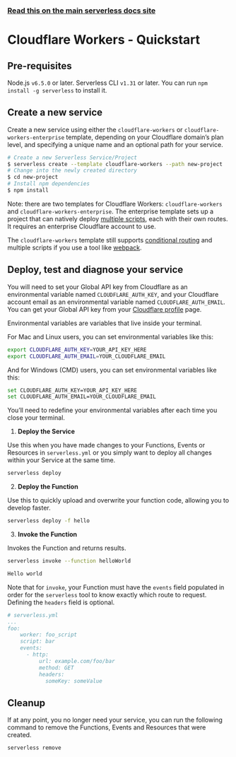 <!--
title: Serverless Framework - Workers Guide - Quick Start
menuText: Quick Start
menuOrder: 2
description: Getting started with the Serverless Framework on Cloudflare Workers
layout: Doc
-->

<!-- DOCS-SITE-LINK:START automatically generated  -->
### [Read this on the main serverless docs site](https://www.serverless.com/framework/docs/providers/cloudflare-workers/guide/quick-start)
<!-- DOCS-SITE-LINK:END -->

# Cloudflare Workers - Quickstart

## Pre-requisites
Node.js `v6.5.0` or later.
Serverless CLI `v1.31` or later. You can run `npm install -g serverless` to install it.

## Create a new service
Create a new service using either the `cloudflare-workers` or `cloudflare-workers-enterprise` template, depending on your Cloudflare domain’s plan level, and specifying a unique name and an optional path for your service.
 
```bash
# Create a new Serverless Service/Project
$ serverless create --template cloudflare-workers --path new-project
# Change into the newly created directory
$ cd new-project
# Install npm dependencies
$ npm install
```

Note: there are two templates for Cloudflare Workers: `cloudflare-workers` and `cloudflare-workers-enterprise`. The enterprise template sets up a project that can natively deploy [multiple scripts](https://developers.cloudflare.com/workers/api/config-api-for-enterprise/), each with their own routes. It requires an enterprise Cloudflare account to use.

The `cloudflare-workers` template still supports [conditional routing](https://developers.cloudflare.com/workers/recipes/conditional-routing/) and multiple scripts if you use a tool like [webpack](https://developers.cloudflare.com/workers/writing-workers/using-npm-modules/).

## Deploy, test and diagnose your service

You will need to set your Global API key from Cloudflare as an environmental variable named `CLOUDFLARE_AUTH_KEY`, and your Cloudflare account email as an environmental variable named `CLOUDFLARE_AUTH_EMAIL`. You can get your Global API key from your [Cloudflare profile](https://dash.cloudflare.com/profile) page.

Environmental variables are variables that live inside your terminal.

For Mac and Linux users, you can set environmental variables like this:

```bash
export CLOUDFLARE_AUTH_KEY=YOUR_API_KEY_HERE
export CLOUDFLARE_AUTH_EMAIL=YOUR_CLOUDFLARE_EMAIL
```

And for Windows (CMD) users, you can set environmental variables like this:

```bash
set CLOUDFLARE_AUTH_KEY=YOUR_API_KEY_HERE
set CLOUDFLARE_AUTH_EMAIL=YOUR_CLOUDFLARE_EMAIL
```

You’ll need to redefine your environmental variables after each time you close your terminal.

1. **Deploy the Service**

Use this when you have made changes to your Functions, Events or Resources in `serverless.yml` or you simply want to deploy all changes within your Service at the same time.
 
```bash
serverless deploy
```

2. **Deploy the Function**

Use this to quickly upload and overwrite your function code, allowing you to develop faster.
 
```bash
serverless deploy -f hello
```

3. **Invoke the Function**

Invokes the Function and returns results.
 
```bash
serverless invoke --function helloWorld

Hello world
```

Note that for `invoke`, your Function must have the `events` field populated in order for the `serverless` tool to know exactly which route to request. Defining the `headers` field is optional.

```yml
# serverless.yml
...
foo:
    worker: foo_script
    script: bar
    events:
      - http:
          url: example.com/foo/bar
          method: GET
          headers:
            someKey: someValue
```


## Cleanup
If at any point, you no longer need your service, you can run the following command to remove the Functions, Events and Resources that were created.
 
```bash
serverless remove
```

